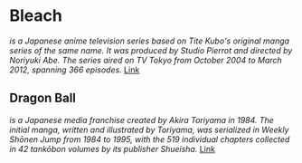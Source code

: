 # Bleach
*is a Japanese anime television series based on Tite Kubo's original manga series of the same name. It was produced by Studio Pierrot and directed by Noriyuki Abe. The series aired on TV Tokyo from October 2004 to March 2012, spanning 366 episodes.*
[Link](https://en.wikipedia.org/wiki/Bleach)
## Dragon Ball
*is a Japanese media franchise created by Akira Toriyama in 1984. The initial manga, written and illustrated by Toriyama, was serialized in Weekly Shōnen Jump from 1984 to 1995, with the 519 individual chapters collected in 42 tankōbon volumes by its publisher Shueisha.*
[Link](https://en.wikipedia.org/wiki/Dragon_Ball)
